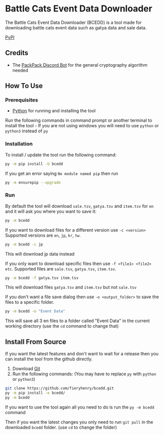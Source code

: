 # Battle Cats Event Data Downloader

The Battle Cats Event Data Downloader (BCEDD) is a tool made for downloading battle cats event data such as gatya data and sale data.

[PyPI](https://pypi.org/project/bcedd)

## Credits

- The [PackPack Discord Bot](https://github.com/battlecatsultimate/PackPack) for the general cryptography algorithm needed

## How To Use

### Prerequisites

- [Python](https://www.python.org/downloads/) for running and installing the tool

Run the following commands in command prompt or another terminal to install the tool - If you are not using windows you will need to use `python` or `python3` instead of `py`

### Installation

To install / update the tool run the following command:

```bash
py -m pip install -U bcedd
```

If you get an error saying `No module named pip` then run

```bash
py -m ensurepip --upgrade
```

### Run

By default the tool will download `sale.tsv`, `gatya.tsv` and `item.tsv` for `en` and it will ask you where you want to save it:

```bash
py -m bcedd
```

If you want to download files for a different version use `-c <version>` Supported versions are `en`, `jp`, `kr`, `tw`.

```bash
py -m bcedd -c jp
```

This will download jp data instead

If you only want to download specific files then use `-f <file1> <file2> etc`. Supported files are `sale.tsv`, `gatya.tsv`, `item.tsv`.

```bash
py -m bcedd -f gatya.tsv item.tsv
```

This will download files `gatya.tsv` and `item.tsv` but not `sale.tsv`

If you don't want a file save dialog then use `-o <output_folder>` to save the files to a specific folder.

```bash
py -m bcedd -o "Event Data"
```

This will save all 3 en files to a folder called "Event Data" in the current working directory (use the `cd` command to change that)

## Install From Source

If you want the latest features and don't want to wait for a release then you can install the tool from the github directly.

1. Download [Git](https://git-scm.com/downloads)
2. Run the following commands: (You may have to replace `py` with `python` or `python3`)

```bash
git clone https://github.com/fieryhenry/bcedd.git
py -m pip install -e bcedd/
py -m bcedd
```

If you want to use the tool again all you need to do is run the `py -m bcedd` command

Then if you want the latest changes you only need to run `git pull` in the downloaded `bcedd` folder. (use `cd` to change the folder)
